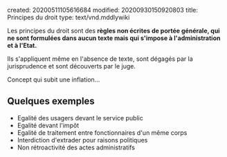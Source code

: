 created: 20200511105616684
modified: 20200930150920803
title: Principes du droit
type: text/vnd.mddlywiki

Les principes du droit sont des **règles non écrites de portée générale, qui ne sont formulées dans aucun texte mais qui s'impose à l'administration et à l'Etat.**

Ils s'appliquent même en l'absence de texte, sont dégagés par la jurisprudence et sont découverts par le juge.

Concept qui subit une inflation...

## Quelques exemples

* Egalité des usagers devant le service public
* Egalité devant l'impôt
* Egalité de traitement entre fonctionnaires d'un même corps
* Interdiction d'extrader pour raisons politiques
* Non rétroactivité des actes administratifs